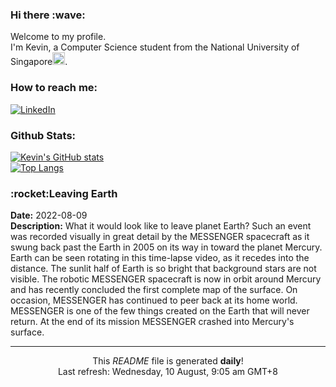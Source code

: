<h3>Hi there :wave:</h3>

Welcome to my profile.   
I'm Kevin, a Computer Science student from the National University of Singapore<img src="https://img.icons8.com/color/96/000000/singapore-circular.png" width="20px"/>.</p>

<h3>How to reach me: </h3>
<a href="https://www.linkedin.com/in/kevin-foong/"><img alt="LinkedIn" src="https://img.shields.io/badge/linkedin-%230077B5.svg?&style=for-the-badge&logo=linkedin&logoColor=white" /></a> 

<h3>Github Stats: </h3> 

[![Kevin's GitHub stats](https://github-readme-stats.vercel.app/api?username=kevin9foong&theme=tokyonight)](https://github.com/anuraghazra/github-readme-stats) <br/>
[![Top Langs](https://github-readme-stats.vercel.app/api/top-langs/?username=kevin9foong&layout=compact&theme=tokyonight)](https://github.com/anuraghazra/github-readme-stats)

<h3>:rocket:Leaving Earth</h3> 
<b>Date:</b> 2022-08-09<br/>
<b>Description:</b> What it would look like to leave planet Earth? Such an event was recorded visually in great detail by the MESSENGER spacecraft as it swung back past the Earth in 2005 on its way in toward the planet Mercury. Earth can be seen rotating in this time-lapse video, as it recedes into the distance. The sunlit half of Earth is so bright that background stars are not visible. The robotic MESSENGER spacecraft is now in orbit around Mercury and has recently concluded the first complete map of the surface. On occasion, MESSENGER has continued to peer back at its home world. MESSENGER is one of the few things created on the Earth that will never return.  At the end of its mission MESSENGER crashed into Mercury&#39;s surface.<br/>

------------
<p align="center">This <i>README</i> file is generated <b>daily</b>!</br>
Last refresh: Wednesday, 10 August, 9:05 am GMT+8<br />